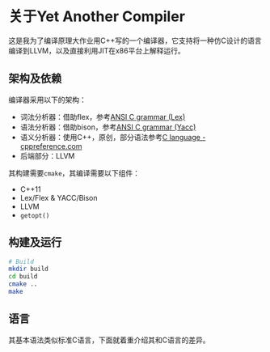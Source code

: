 # 关于Yet Another Compiler
<!-- 分工介绍不会放到报告里的，主要是为了我的GitHub要装逼。我就自私地用第一人称介绍。 By sunziping2016 -->
这是我为了编译原理大作业用C++写的一个编译器，它支持将一种仿C设计的语言编译到LLVM，以及直接利用JIT在x86平台上解释运行。

## 架构及依赖

编译器采用以下的架构：
* 词法分析器：借助flex，参考[ANSI C grammar (Lex)](https://www.lysator.liu.se/c/ANSI-C-grammar-l.html)
* 语法分析器：借助bison，参考[ANSI C grammar (Yacc)](https://www.lysator.liu.se/c/ANSI-C-grammar-y.html)
* 语义分析器：使用C++，原创，部分语法参考[C language - cppreference.com](http://en.cppreference.com/w/c/language)
* 后端部分：LLVM

其构建需要`cmake`，其编译需要以下组件：
* C++11
* Lex/Flex & YACC/Bison
* LLVM
* `getopt()`

## 构建及运行
```bash
# Build
mkdir build
cd build
cmake ..
make
```

## 语言
其基本语法类似标准C语言，下面就着重介绍其和C语言的差异。

